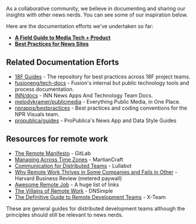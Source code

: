 As a collaborative community, we believe in documenting and sharing our insights with other news nerds. You can see some of our inspiration below.

Here are the documentation efforts we've undertaken so far:

- [**A Field Guide to Media Tech + Product**](/resources/field-guide)
- [**Best Practices for News Sites**](/resources/best-practices)

## Related Documentation Eforts
* [18F Guides](https://pages.18f.gov/guides/) - The repository for best practices across 18F project teams.
* [fusioneng/tech-docs](https://github.com/fusioneng/tech-docs) - Fusion's internal but public technology tools and process documentation.
* [INN/docs](https://github.com/INN/docs) - INN News Apps And Technology Team Docs.
* [melodykramer/publicmedia](https://github.com/melodykramer/publicmedia) - Everything Public Media, in One Place.
* [nprapps/bestpractices](https://github.com/nprapps/bestpractices) - Best practices and coding conventions for the NPR Visuals team.
* [propublica/guides](https://github.com/propublica/guides) - ProPublica's News App and Data Style Guides

## Resources for remote work
* [The Remote Manifesto](https://about.gitlab.com/2015/04/08/the-remote-manifesto/) - GitLab
* [Managing Across Time Zones](http://martiancraft.com/blog/2015/04/managing-time/) - MartianCraft
* [Communication for Distributed Teams](https://www.lullabot.com/articles/communication-for-distributed-teams) - Lullabot
* [Why Remote Work Thrives in Some Companies and Fails in Other](https://hbr.org/2015/03/why-remote-work-thrives-in-some-companies-and-fails-in-others) - Harvard Business Review (metered paywall)
* [Awesome Remote Job](https://github.com/lukasz-madon/awesome-remote-job) - A huge list of links
* [The Villains of Remote Work](https://blog.dnsimple.com/2016/10/the-villains-of-remote-work/) - DNSimple
* [The Definitive Guide to Remote Development Teams](https://x-team.gitbooks.io/remote-team-guide/first-page.html) - X-Team

These are general guides for distributed development teams although the principles should still be relevant to news nerds.
